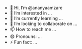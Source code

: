 - 👋 Hi, I’m @ananyaamzare
- 👀 I’m interested in ...
- 🌱 I’m currently learning ...
- 💞️ I’m looking to collaborate on ...
- 📫 How to reach me ...
- 😄 Pronouns: ...
- ⚡ Fun fact: ...

<!---
ananyaamzare/ananyaamzare is a ✨ special ✨ repository because its `README.md` (this file) appears on your GitHub profile.
You can click the Preview link to take a look at your changes.
--->
